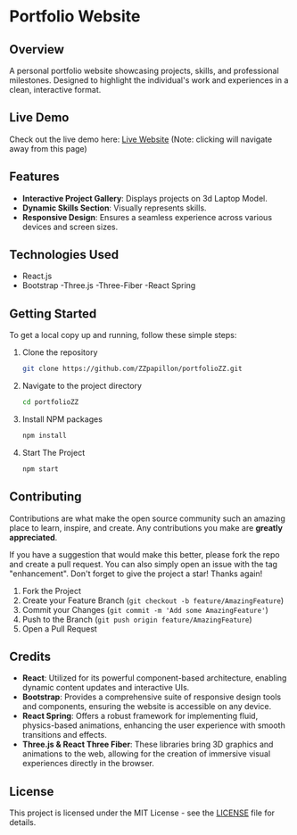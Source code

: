 # Portfolio Website

## Overview
A personal portfolio website showcasing projects, skills, and professional milestones. Designed to highlight the individual's work and experiences in a clean, interactive format.


## Live Demo

Check out the live demo here: [Live Website](https://zdeslavzaksek.netlify.app/) (Note: clicking will navigate away from this page)



## Features
- **Interactive Project Gallery**: Displays projects on 3d Laptop Model.
- **Dynamic Skills Section**: Visually represents skills.
- **Responsive Design**: Ensures a seamless experience across various devices and screen sizes.

## Technologies Used
- React.js
- Bootstrap
-Three.js
-Three-Fiber
-React Spring
## Getting Started
To get a local copy up and running, follow these simple steps:

1. Clone the repository
   ```sh
   git clone https://github.com/ZZpapillon/portfolioZZ.git
   ```
2. Navigate to the project directory
   ```sh
   cd portfolioZZ
   ```
3. Install NPM packages
   ```sh
   npm install
   ```
4. Start The Project
   ```sh
   npm start
   ```

## Contributing

Contributions are what make the open source community such an amazing place to learn, inspire, and create. Any contributions you make are **greatly appreciated**.

If you have a suggestion that would make this better, please fork the repo and create a pull request. You can also simply open an issue with the tag "enhancement".
Don't forget to give the project a star! Thanks again!

1. Fork the Project
2. Create your Feature Branch (`git checkout -b feature/AmazingFeature`)
3. Commit your Changes (`git commit -m 'Add some AmazingFeature'`)
4. Push to the Branch (`git push origin feature/AmazingFeature`)
5. Open a Pull Request

## Credits
- **React**: Utilized for its powerful component-based architecture, enabling dynamic content updates and interactive UIs.
- **Bootstrap**: Provides a comprehensive suite of responsive design tools and components, ensuring the website is accessible on any device.
- **React Spring**: Offers a robust framework for implementing fluid, physics-based animations, enhancing the user experience with smooth transitions and effects.
- **Three.js & React Three Fiber**: These libraries bring 3D graphics and animations to the web, allowing for the creation of immersive visual experiences directly in the browser.


## License

This project is licensed under the MIT License - see the [LICENSE](License.txt) file for details.
